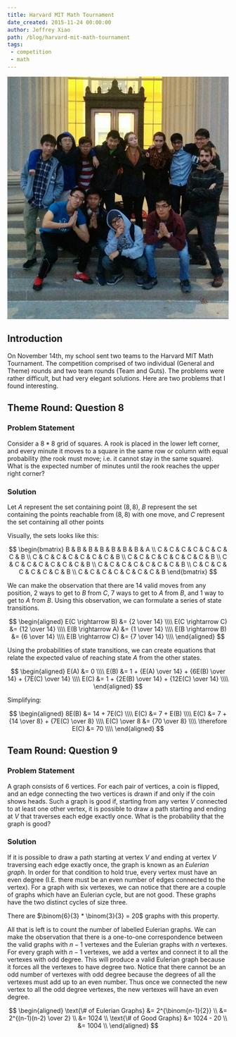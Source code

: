 ```yaml
---
title: Harvard MIT Math Tournament
date_created: 2015-11-24 00:00:00
author: Jeffrey Xiao
path: /blog/harvard-mit-math-tournament
tags:
 - competition
 - math
---
```


![Team Photo in Front of MIT](images/HMMT.png "Team Photo in Front of MIT")

## Introduction

On November 14th, my school sent two teams to the Harvard MIT Math Tournament. The competition
comprised of two individual (General and Theme) rounds and two team rounds (Team and Guts). The
problems were rather difficult, but had very elegant solutions. Here are two problems that I found
interesting.

## Theme Round: Question 8

### Problem Statement

Consider a $8*8$ grid of squares. A rook is placed in the lower left corner, and every minute it
moves to a square in the same row or column with equal probability (the rook must move; i.e. it
cannot stay in the same square). What is the expected number of minutes until the rook reaches the
upper right corner?

### Solution

Let $A$ represent the set containing point $(8, 8)$, $B$ represent the set containing the points
reachable from $(8,8)$ with one move, and $C$ represent the set containing all other points

Visually, the sets looks like this:

$$
\begin{bmatrix}
  B & B & B & B & B & B & B & A \\
  C & C & C & C & C & C & C & B \\
  C & C & C & C & C & C & C & B \\
  C & C & C & C & C & C & C & B \\
  C & C & C & C & C & C & C & B \\
  C & C & C & C & C & C & C & B \\
  C & C & C & C & C & C & C & B \\
  C & C & C & C & C & C & C & B
\end{bmatrix}
$$

We can make the observation that there are $14$ valid moves from any position, $2$ ways to get to
$B$ from $C$, $7$ ways to get to $A$ from $B$, and $1$ way to get to $A$ from $B$. Using this
observation, we can formulate a series of state transitions.

$$
\begin{aligned}
  E(C \rightarrow B) &= {2 \over 14}  \\\\
  E(C \rightarrow C) &= {12 \over 14} \\\\
  E(B \rightarrow A) &= {1 \over 14}  \\\\
  E(B \rightarrow B) &= {6 \over 14}  \\\\
  E(B \rightarrow C) &= {7 \over 14}  \\\\
\end{aligned}
$$

Using the probabilities of state transitions, we can create equations that relate the expected value
of reaching state $A$ from the other states.

$$
\begin{aligned}
  E(A) &= 0                                                         \\\\
  E(B) &= 1 + {E(A) \over 14} + {6E(B) \over 14} + {7E(C) \over 14} \\\\
  E(C) &= 1 + {2E(B) \over 14} + {12E(C) \over 14}                  \\\\
\end{aligned}
$$

Simplifying:

$$
\begin{aligned}
  8E(B)           &= 14 + 7E(C)                         \\\\
  E(C)            &= 7 + E(B)                           \\\\
  E(C)            &= 7 + {14 \over 8} + {7E(C) \over 8} \\\\
  E(C) \over 8    &= {70 \over 8}                       \\\\
  \therefore E(C) &= 70                                 \\\\
\end{aligned}
$$

## Team Round: Question 9

### Problem Statement

A graph consists of $6$ vertices. For each pair of vertices, a coin is flipped, and an edge
connecting the two vertices is drawn if and only if the coin shows heads. Such a graph is good if,
starting from any vertex $V$ connected to at least one other vertex, it is possible to draw a path
starting and ending at $V$ that traverses each edge exactly once. What is the probability that the
graph is good?

### Solution

If it is possible to draw a path starting at vertex $V$ and ending at vertex $V$ traversing each
edge exactly once, the graph is known as an *Eulerian graph*. In order for that condition to hold
true, every vertex must have an even degree (I.E. there must be an even number of edges connected to
the vertex). For a graph with six vertexes, we can notice that there are a couple of graphs which
have an Eulerian cycle, but are not good. These graphs have the two distinct cycles of size three.

There are $\binom{6}{3} * \binom{3}{3} = 20$ graphs with this property.

All that is left is to count the number of labelled Eulerian graphs. We can make the observation
that there is a one-to-one correspondence between the valid graphs with $n-1$ vertexes and the
Eulerian graphs with $n$ vertexes. For every graph with $n-1$ vertexes, we add a vertex and connect
it to all the vertexes with odd degree. This will produce a valid Eulerian graph because it forces
all the vertexes to have degree two. Notice that there cannot be an odd number of vertexes with odd
degree because the degrees of all the vertexes must add up to an even number. Thus once we connected
the new vertex to all the odd degree vertexes, the new vertexes will have an even degree.

$$
\begin{aligned}
    \text{\# of Eulerian Graphs} &= 2^{\binom{n-1}{2}}     \\
                                 &= 2^{(n-1)(n-2) \over 2} \\
                                 &= 1024                   \\
    \text{\# of Good Graphs}     &= 1024 - 20              \\
                                 &= 1004                   \\
\end{aligned}
$$
